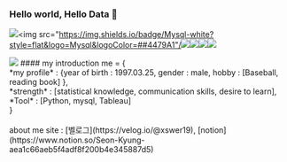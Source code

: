 ### Hello world, Hello Data 👋
<img src="https://img.shields.io/badge/Python-black?style=flat&logo=Python&logoColor=#3776AB"/><img src="https://img.shields.io/badge/Mysql-white?style=flat&logo=Mysql&logoColor=##4479A1"/<img src="https://img.shields.io/badge/Tehsorflow-black?style=flat&logo=Tensorflow&logoColor=#FF6F00"/><img src="https://img.shields.io/badge/Tableau-white?style=flat&logo=Tableau&logoColor=###E97627"/><img src="https://img.shields.io/badge/opencv-black?style=flat&logo=opencv&logoColor=###5C3EE8"/><img src="https://img.shields.io/badge/scikitlearn-white?style=flat&logo=scikitlearn&logoColor=####F7931E"/>

<img src="https://img.shields.io/badge/notion-black?style=flat&logo=notion&logoColor=###000000"/>
#### my introduction
me = {<br>
	*my profile* : {year of birth : 1997.03.25, gender : male, hobby : [Baseball, reading book] },<br>
	*strength* : [statistical knowledge, communication skills, desire to learn],<br>
	*Tool* : [Python, mysql, Tableau]<br>
	}
<br><br>about me site : [벨로그](https://velog.io/@xswer19), [notion](https://www.notion.so/Seon-Kyung-aea1c66aeb5f4adf8f200b4e345887d5)
<!--
**DataResolvere/DataResolvere** is a ✨ _special_ ✨ repository because its `README.md` (this file) appears on your GitHub profile.

Here are some ideas to get you started:

- 🔭 I’m currently working on ...
- 🌱 I’m currently learning ...
- 👯 I’m looking to collaborate on ...
- 🤔 I’m looking for help with ...
- 💬 Ask me about ...
- 📫 How to reach me: ...
- 😄 Pronouns: ...
- ⚡ Fun fact: ...
-->
